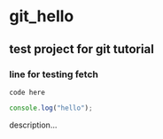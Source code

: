 # git_hello

## test project for git tutorial

### line for testing fetch

`code here`

```javascript
console.log("hello");
```

description...
